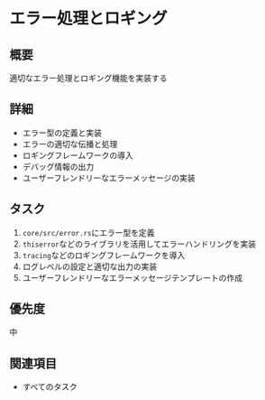 # エラー処理とロギング

## 概要
適切なエラー処理とロギング機能を実装する

## 詳細
- エラー型の定義と実装
- エラーの適切な伝播と処理
- ロギングフレームワークの導入
- デバッグ情報の出力
- ユーザーフレンドリーなエラーメッセージの実装

## タスク
1. `core/src/error.rs`にエラー型を定義
2. `thiserror`などのライブラリを活用してエラーハンドリングを実装
3. `tracing`などのロギングフレームワークを導入
4. ログレベルの設定と適切な出力の実装
5. ユーザーフレンドリーなエラーメッセージテンプレートの作成

## 優先度
中

## 関連項目
- すべてのタスク
